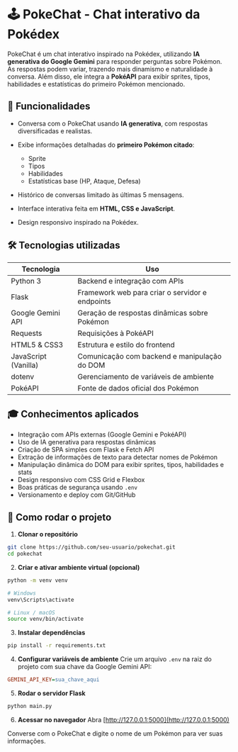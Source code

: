 # 🕹️ PokeChat - Chat interativo da Pokédex

PokeChat é um chat interativo inspirado na Pokédex, utilizando **IA generativa do Google Gemini** para responder perguntas sobre Pokémon. As respostas podem variar, trazendo mais dinamismo e naturalidade à conversa. Além disso, ele integra a **PokéAPI** para exibir sprites, tipos, habilidades e estatísticas do primeiro Pokémon mencionado.

## 📌 Funcionalidades

* Conversa com o PokeChat usando **IA generativa**, com respostas diversificadas e realistas.
* Exibe informações detalhadas do **primeiro Pokémon citado**:

  * Sprite
  * Tipos
  * Habilidades
  * Estatísticas base (HP, Ataque, Defesa)
* Histórico de conversas limitado às últimas 5 mensagens.
* Interface interativa feita em **HTML, CSS e JavaScript**.
* Design responsivo inspirado na Pokédex.

## 🛠 Tecnologias utilizadas

| Tecnologia           | Uso                                             |
| -------------------- | ----------------------------------------------- |
| Python 3             | Backend e integração com APIs                   |
| Flask                | Framework web para criar o servidor e endpoints |
| Google Gemini API    | Geração de respostas dinâmicas sobre Pokémon    |
| Requests             | Requisições à PokéAPI                           |
| HTML5 & CSS3         | Estrutura e estilo do frontend                  |
| JavaScript (Vanilla) | Comunicação com backend e manipulação do DOM    |
| dotenv               | Gerenciamento de variáveis de ambiente          |
| PokéAPI              | Fonte de dados oficial dos Pokémon              |

## 🎓 Conhecimentos aplicados

* Integração com APIs externas (Google Gemini e PokéAPI)
* Uso de IA generativa para respostas dinâmicas
* Criação de SPA simples com Flask e Fetch API
* Extração de informações de texto para detectar nomes de Pokémon
* Manipulação dinâmica do DOM para exibir sprites, tipos, habilidades e stats
* Design responsivo com CSS Grid e Flexbox
* Boas práticas de segurança usando `.env`
* Versionamento e deploy com Git/GitHub

## 🚀 Como rodar o projeto

1. **Clonar o repositório**

```bash
git clone https://github.com/seu-usuario/pokechat.git
cd pokechat
```

2. **Criar e ativar ambiente virtual (opcional)**

```bash
python -m venv venv

# Windows
venv\Scripts\activate

# Linux / macOS
source venv/bin/activate
```

3. **Instalar dependências**

```bash
pip install -r requirements.txt
```

4. **Configurar variáveis de ambiente**
   Crie um arquivo `.env` na raiz do projeto com sua chave da Google Gemini API:

```ini
GEMINI_API_KEY=sua_chave_aqui
```

5. **Rodar o servidor Flask**

```bash
python main.py
```

6. **Acessar no navegador**
   Abra [http://127.0.0.1:5000](http://127.0.0.1:5000)

Converse com o PokeChat e digite o nome de um Pokémon para ver suas informações.
